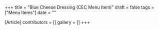 +++
title = "Blue Cheese Dressing (CEC Menu Item)"
draft = false
tags = ["Menu Items"]
date = ""

[Article]
contributors = []
gallery = []
+++